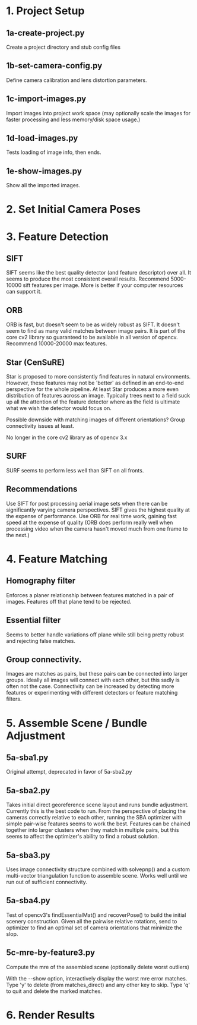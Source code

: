 # 1. Project Setup

## 1a-create-project.py

Create a project directory and stub config files

## 1b-set-camera-config.py

Define camera calibration and lens distortion parameters.

## 1c-import-images.py

Import images into project work space (may optionally scale the images for
faster processing and less memory/disk space usage.)

## 1d-load-images.py

Tests loading of image info, then ends.

## 1e-show-images.py

Show all the imported images.


# 2. Set Initial Camera Poses

# 3. Feature Detection

  ## SIFT

  SIFT seems like the best quality detector (and feature descriptor)
  over all.  It seems to produce the most consistent overall results.
  Recommend 5000-10000 sift features per image.  More is better if
  your computer resources can support it.

  ## ORB

  ORB is fast, but doesn't seem to be as widely robust as SIFT.  It
  doesn't seem to find as many valid matches between image pairs.  It
  is part of the core cv2 library so guaranteed to be available in all
  version of opencv.  Recommend 10000-20000 max features.

  ## Star (CenSuRE)

  Star is proposed to more consistently find features in natural
  environments.  However, these features may not be 'better' as
  defined in an end-to-end perspective for the whole pipeline.  At
  least Star produces a more even distribution of features across an
  image.  Typically trees next to a field suck up all the attention of
  the feature detector where as the field is ultimate what we wish the
  detector would focus on.

  Possible downside with matching images of different orientations?
  Group connectivity issues at least.

  No longer in the core cv2 library as of opencv 3.x
   
  ## SURF

  SURF seems to perform less well than SIFT on all fronts.

  ## Recommendations

  Use SIFT for post processing aerial image sets when there can be
  significantly varying camera perspectives.  SIFT gives the highest
  quality at the expense of performance.  Use ORB for real time work,
  gaining fast speed at the expense of quality (ORB does perform
  really well when processing video when the camera hasn't moved much
  from one frame to the next.)

# 4. Feature Matching

  ## Homography filter

  Enforces a planer relationship between features matched in a pair
  of images.  Features off that plane tend to be rejected.

  ## Essential filter

  Seems to better handle variations off plane while still being pretty
  robust and rejecting false matches.

  ## Group connectivity.

  Images are matches as pairs, but these pairs can be connected into
  larger groups.  Ideally all images will connect with each other, but
  this sadly is often not the case.  Connectivity can be increased by
  detecting more features or experimenting with different detectors or
  feature matching filters.
  
# 5. Assemble Scene / Bundle Adjustment

  ## 5a-sba1.py

  Original attempt, deprecated in favor of 5a-sba2.py

  ## 5a-sba2.py

  Takes initial direct georeference scene layout and runs bundle
  adjustment.  Currently this is the best code to run.  From the
  perspective of placing the cameras correctly relative to each other,
  running the SBA optimizer with simple pair-wise features seems to
  work the best.  Features can be chained together into larger
  clusters when they match in multiple pairs, but this seems to affect
  the optimizer's ability to find a robust solution.

  ## 5a-sba3.py

  Uses image connectivity structure combined with solvepnp() and a
  custom multi-vector triangulation function to assemble scene.  Works
  well until we run out of sufficient connectivity.

  ## 5a-sba4.py

  Test of opencv3's findEssentialMat() and recoverPose() to build the
  initial scenery construction.  Given all the pairwise relative
  rotations, send to optimizer to find an optimal set of camera
  orientations that minimize the slop.

## 5c-mre-by-feature3.py

Compute the mre of the assembled scene (optionally delete worst outliers)

With the --show option, interactively display the worst mre error
matches.  Type 'y' to delete (from matches_direct) and any other key
to skip.  Type 'q' to quit and delete the marked matches.


# 6. Render Results